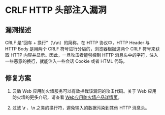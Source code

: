 # CRLF HTTP 头部注入漏洞

## 漏洞描述
CRLF 是“回车 + 换行”（\r\n）的简称。在 HTTP 协议中，HTTP Header 与 HTTP Body 是用两个 CRLF 符号进行分隔的，浏览器根据这两个 CRLF 符号来获取 HTTP 内容并显示。因此，一旦攻击者能够控制 HTTP 消息头中的字符，注入一些恶意的换行，就能注入一些会话 Cookie 或者 HTML 代码。

## 修复方案

1. 云盾 Web 应用防火墙服务可以有效拦截该漏洞的攻击代码。关于 Web 应用防火墙的更多介绍，请查看 [Web应用防火墙产品详情页](https://www.aliyun.com/product/waf?spm=a2c4g.11186623.2.10.58831b54TPoETW)。

2. 过滤 \r 、\n 之类的换行符，避免输入的数据污染到其他 HTTP 消息头。